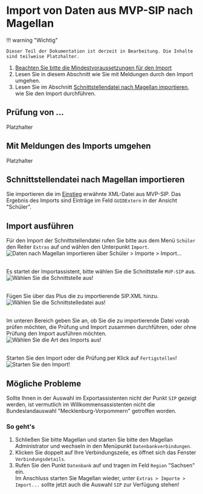 # Import von Daten aus MVP-SIP nach Magellan

!!! warning "Wichtig"

    Dieser Teil der Dokumentation ist derzeit in Bearbeitung. Die Inhalte sind teilweise Platzhalter.


1. [Beachten Sie bitte die Mindestvoraussetzungen für den Import](einstieg.md/#voraussetzungen-fur-den-import)
2. Lesen Sie in diesem Abschnitt wie Sie mit Meldungen durch den Import umgehen.
3. Lesen Sie im Abschnitt [Schnittstellendatei nach Magellan importieren](#schnittstellendatei-nach-magellan-importieren), wie Sie den Import durchführen.

## Prüfung von ...

Platzhalter

## Mit Meldungen des Imports umgehen

Platzhalter

## Schnittstellendatei nach Magellan importieren

Sie importieren die im [Einstieg](einstieg.md#einfuhrung) erwähnte XML-Datei aus MVP-SIP. Das Ergebnis des Imports sind Einträge im Feld `GUIDExtern` in der Ansicht "Schüler".

## Import ausführen

Für den Import der Schnittstellendatei rufen Sie bitte aus dem Menü `Schüler` den Reiter `Extras` auf und wählen den Unterpunkt `Import`.
![Daten nach Magellan importieren über `Schüler > Importe > Import...`](/assets/images/sachsen/import.saxsvs01.png)<br><br>

Es startet der Importassistent, bitte wählen Sie die Schnittstelle `MVP-SIP` aus.
![Wählen Sie die Schnittstelle aus!](/assets/images/sachsen/import.saxsvs02.png)<br><br>

Fügen Sie über das Plus die zu importierende SIP.XML hinzu.
![Wählen Sie die Schnittstelledatei aus!](/assets/images/sachsen/import.saxsvs03.png)<br><br>

Im unteren Bereich geben Sie an, ob Sie die zu importierende Datei vorab prüfen möchten, die Prüfung und Import zusammen durchführen, oder ohne Prüfung den Import ausführen möchten.
![Wählen Sie die Art des Imports aus!](/assets/images/sachsen/import.saxsvs04.png)<br><br>

Starten Sie den Import oder die Prüfung per Klick auf `Fertigstellen`!
![Starten Sie den Import!](/assets/images/sachsen/import.saxsvs05.png)

## Mögliche Probleme

Sollte Ihnen in der Auswahl im Exportassistenten nicht der Punkt `SIP` gezeigt werden, ist vermutlich im Willkommensassistenten nicht die Bundeslandauswahl "Mecklenburg-Vorpommern" getroffen worden.

### So geht's

1. Schließen Sie bitte Magellan und starten Sie bitte den Magellan Administrator und wechseln in den Menüpunkt `Datenbankverbindungen`.
2. Klicken Sie doppelt auf Ihre Verbindungszeile, es öffnet sich das Fenster `Verbindungsdetails`.
3. Rufen Sie den Punkt `Datenbank` auf und tragen im Feld `Region` "Sachsen" ein.<br>Im Anschluss starten Sie Magellan wieder, unter `Extras > Importe > Import...` sollte jetzt auch die Auswahl `SIP` zur Verfügung stehen!

